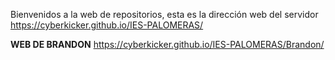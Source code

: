 Bienvenidos a la web de repositorios, esta es la dirección web del servidor https://cyberkicker.github.io/IES-PALOMERAS/


**WEB DE BRANDON** https://cyberkicker.github.io/IES-PALOMERAS/Brandon/

